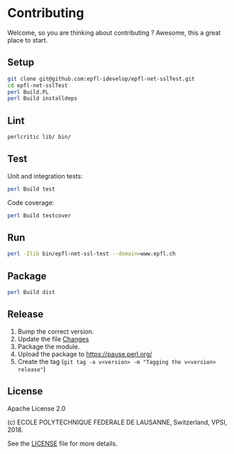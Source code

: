 Contributing
============

Welcome, so you are thinking about contributing ?
Awesome, this a great place to start.

Setup
-----

```bash
git clone git@github.com:epfl-idevelop/epfl-net-sslTest.git
cd epfl-net-sslTest
perl Build.PL
perl Build installdeps
```

Lint
----

```bash
perlcritic lib/ bin/
```

Test
----

Unit and integration tests:

```bash
perl Build test
```

Code coverage:

```bash
perl Build testcover
```

Run
---

```bash
perl -Ilib bin/epfl-net-ssl-test --domain=www.epfl.ch
```

Package
-------

```bash
perl Build dist
```

Release
-------

  1. Bump the correct version.
  2. Update the file [Changes](Changes)
  3. Package the module.
  4. Upload the package to https://pause.perl.org/
  5. Create the tag (``git tag -a v<version> -m "Tagging the v<version> release"``)

License
-------

Apache License 2.0

(c) ECOLE POLYTECHNIQUE FEDERALE DE LAUSANNE, Switzerland, VPSI, 2018.

See the [LICENSE](LICENSE) file for more details.
